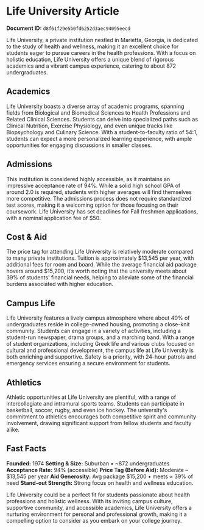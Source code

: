 # Life University Article

**Document ID:** `d8f61f29e5b0fd6252d3aec94095eecd`

Life University, a private institution nestled in Marietta, Georgia, is dedicated to the study of health and wellness, making it an excellent choice for students eager to pursue careers in the health professions. With a focus on holistic education, Life University offers a unique blend of rigorous academics and a vibrant campus experience, catering to about 872 undergraduates.

## Academics
Life University boasts a diverse array of academic programs, spanning fields from Biological and Biomedical Sciences to Health Professions and Related Clinical Sciences. Students can delve into specialized paths such as Clinical Nutrition, Exercise Physiology, and even unique tracks like Biopsychology and Culinary Science. With a student-to-faculty ratio of 54:1, students can expect a more personalized learning experience, with ample opportunities for engaging discussions in smaller classes.

## Admissions
This institution is considered highly accessible, as it maintains an impressive acceptance rate of 94%. While a solid high school GPA of around 2.0 is required, students with higher averages will find themselves more competitive. The admissions process does not require standardized test scores, making it a welcoming option for those focusing on their coursework. Life University has set deadlines for Fall freshmen applications, with a nominal application fee of $50.

## Cost & Aid
The price tag for attending Life University is relatively moderate compared to many private institutions. Tuition is approximately $13,545 per year, with additional fees for room and board. While the average financial aid package hovers around $15,200, it’s worth noting that the university meets about 39% of students' financial needs, helping to alleviate some of the financial burdens associated with higher education.

## Campus Life
Life University features a lively campus atmosphere where about 40% of undergraduates reside in college-owned housing, promoting a close-knit community. Students can engage in a variety of activities, including a student-run newspaper, drama groups, and a marching band. With a range of student organizations, including Greek life and various clubs focused on cultural and professional development, the campus life at Life University is both enriching and supportive. Safety is a priority, with 24-hour patrols and emergency services ensuring a secure environment for students.

## Athletics
Athletic opportunities at Life University are plentiful, with a range of intercollegiate and intramural sports teams. Students can participate in basketball, soccer, rugby, and even ice hockey. The university's commitment to athletics encourages both competitive spirit and community involvement, drawing significant support from fellow students and faculty alike.

## Fast Facts
**Founded:** 1974
**Setting & Size:** Suburban • ~872 undergraduates
**Acceptance Rate:** 94% (accessible)
**Price Tag (Before Aid):** Moderate – $13,545 per year
**Aid Generosity:** Avg package $15,200 • meets ≈ 39% of need
**Stand-out Strength:** Strong focus on health and wellness education.

Life University could be a perfect fit for students passionate about health professions and holistic wellness. With its inviting campus culture, supportive community, and accessible academics, Life University offers a nurturing environment for personal and professional growth, making it a compelling option to consider as you embark on your college journey.

